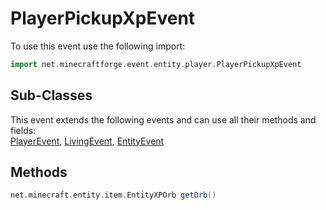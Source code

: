 # PlayerPickupXpEvent

To use this event use the following import:
```groovy
import net.minecraftforge.event.entity.player.PlayerPickupXpEvent
```

## Sub-Classes
This event extends the following events and can use all their methods and fields: <br>
[PlayerEvent](player_event/player_event.md), [LivingEvent](living_event/living_event.md), [EntityEvent](entity_event/entity_event.md)

## Methods
```groovy
net.minecraft.entity.item.EntityXPOrb getOrb()
```
